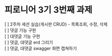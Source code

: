 # 피로니어 3기 3번째 과제

[ ] 2주차 세션 실습(게시판 CRUD) - 목록조회, 수정, 삭제   
[ ] 댓글 기능 구현   
[ ] 대댓글 기능 구현   
[ ] 댓글, 대댓글 erd 그리기   
[ ] 댓글, 대댓글 swagger 화면 캡쳐하기